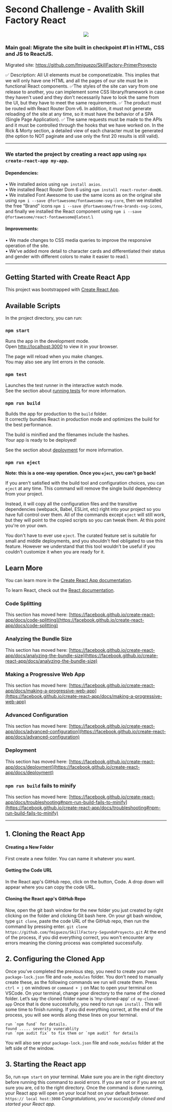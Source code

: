 # Second Challenge - Avalith Skill Factory React

<p align="center">
  <img src="https://github.com/fmiguezo/SkillFactory-PrimerProyecto/blob/master/img/gifreadme.gif">
</p>

### Main goal: Migrate the site built in checkpoint #1 in HTML, CSS and JS to ReactJS.

Migrated site: https://github.com/fmiguezo/SkillFactory-PrimerProyecto

:white_check_mark: Description: All UI elements must be componetizable. This implies that we will only have one HTML and all the pages of our site must be in functional React components.
:white_check_mark:The styles of the site can vary from one release to another, you can implement some CSS library/framework in case they haven't used and they don't necessarily have to look the same from the UI, but they have to meet the same requirements.
:white_check_mark: The product must be routed with React Router Dom v6. In addition, it must not generate reloading of the site at any time, so it must have the behavior of a SPA (Single Page Application).
:white_check_mark: The same requests must be made to the APIs and it must be controlled through the hooks that we have worked on.
In the Rick & Morty section, a detailed view of each character must be generated (the option to NOT paginate and use only the first 20 results is still valid).

<hr>

### We started the project by creating a react app using `npx create-react-app my-app`.

#### Dependencies:

• We installed axios using `npm install axios`.\
• We installed React Router Dom 6 using `npm install react-router-dom@6`.\
• We installed Font Awesome to use the same icons as on the original site using `npm i --save @fortawesome/fontawesome-svg-core`, then we installed the free "Brand" icons `npm i --save @fortawesome/free-brands-svg-icons`, and finally we installed the React component using `npm i --save @fortawesome/react-fontawesome@latest`.\

#### Improvements:

• We made changes to CSS media queries to improve the responsive operation of the site.\
• We've added more detail to character cards and differentiated their status and gender with different colors to make it easier to read.\

<hr>

## Getting Started with Create React App

This project was bootstrapped with [Create React App](https://github.com/facebook/create-react-app).

## Available Scripts

In the project directory, you can run:

### `npm start`

Runs the app in the development mode.\
Open [http://localhost:3000](http://localhost:3000) to view it in your browser.

The page will reload when you make changes.\
You may also see any lint errors in the console.

### `npm test`

Launches the test runner in the interactive watch mode.\
See the section about [running tests](https://facebook.github.io/create-react-app/docs/running-tests) for more information.

### `npm run build`

Builds the app for production to the `build` folder.\
It correctly bundles React in production mode and optimizes the build for the best performance.

The build is minified and the filenames include the hashes.\
Your app is ready to be deployed!

See the section about [deployment](https://facebook.github.io/create-react-app/docs/deployment) for more information.

### `npm run eject`

**Note: this is a one-way operation. Once you `eject`, you can't go back!**

If you aren't satisfied with the build tool and configuration choices, you can `eject` at any time. This command will remove the single build dependency from your project.

Instead, it will copy all the configuration files and the transitive dependencies (webpack, Babel, ESLint, etc) right into your project so you have full control over them. All of the commands except `eject` will still work, but they will point to the copied scripts so you can tweak them. At this point you're on your own.

You don't have to ever use `eject`. The curated feature set is suitable for small and middle deployments, and you shouldn't feel obligated to use this feature. However we understand that this tool wouldn't be useful if you couldn't customize it when you are ready for it.

## Learn More

You can learn more in the [Create React App documentation](https://facebook.github.io/create-react-app/docs/getting-started).

To learn React, check out the [React documentation](https://reactjs.org/).

### Code Splitting

This section has moved here: [https://facebook.github.io/create-react-app/docs/code-splitting](https://facebook.github.io/create-react-app/docs/code-splitting)

### Analyzing the Bundle Size

This section has moved here: [https://facebook.github.io/create-react-app/docs/analyzing-the-bundle-size](https://facebook.github.io/create-react-app/docs/analyzing-the-bundle-size)

### Making a Progressive Web App

This section has moved here: [https://facebook.github.io/create-react-app/docs/making-a-progressive-web-app](https://facebook.github.io/create-react-app/docs/making-a-progressive-web-app)

### Advanced Configuration

This section has moved here: [https://facebook.github.io/create-react-app/docs/advanced-configuration](https://facebook.github.io/create-react-app/docs/advanced-configuration)

### Deployment

This section has moved here: [https://facebook.github.io/create-react-app/docs/deployment](https://facebook.github.io/create-react-app/docs/deployment)

### `npm run build` fails to minify

This section has moved here: [https://facebook.github.io/create-react-app/docs/troubleshooting#npm-run-build-fails-to-minify](https://facebook.github.io/create-react-app/docs/troubleshooting#npm-run-build-fails-to-minify)

<hr>

## 1. Cloning the React App

#### Creating a New Folder

First create a new folder. You can name it whatever you want.

#### Getting the Code URL

In the React app's GitHub repo, click on the button, Code. A drop down will appear where you can copy the code URL.

#### Cloning the React app's GitHub Repo

Now, open the git bash window for the new folder you just created by right clicking on the folder and clicking Git bash here.
On your git bash window, type `git clone`, paste the code URL of the GitHub repo, then run the command by pressing enter.
`git clone https://github.com/fmiguezo/SkillFactory-SegundoProyecto.git`
At the end of the process, if you did everything correct, you won't encounter any errors meaning the cloning process was completed successfully.

## 2. Configuring the Cloned App

Once you’ve completed the previous step, you need to create your own `package-lock.json` file and `node_modules` folder. You don’t need to manually create these, as the following commands we run will create them.
Press `ctrl + j` on windows or `command + j` on Mac to open your terminal on VSCode.
On your terminal, change your directory to the name of the cloned folder.
Let’s say the cloned folder name is ‘my-cloned-app’
`cd my-cloned-app`
Once that is done successfully, you need to run `npm install` . This will some time to finish running.
If you did everything correct, at the end of the process, you will see words along these lines on your terminal.

```
run `npm fund` for details.
found ..... severity vunerablity
run `npm audit fix` to fix them or `npm audit` for details
```

You will also see your `package-lock.json` file and `node_modules` folder at the left side of the window.

## 3. Starting the React app

So, run `npm start` on your terminal.
Make sure you are in the right directory before running this command to avoid errors.
If you are not or if you are not sure you are, cd to the right directory.
Once the command is done running, your React app will open on your local host on your default browser.
`https:// local host:3000`
_Congratulations, you've successfully cloned and started your React app._
